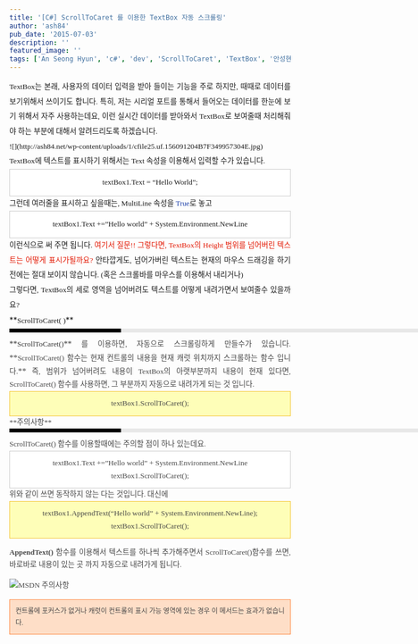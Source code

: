 ```yaml
---
title: '[C#] ScrollToCaret 를 이용한 TextBox 자동 스크롤링'
author: 'ash84'
pub_date: '2015-07-03'
description: ''
featured_image: ''
tags: ['An Seong Hyun', 'c#', 'dev', 'ScrollToCaret', 'TextBox', '안성현', '자동스크롤링']
---
```



<div style="TEXT-ALIGN: justify; LINE-HEIGHT: 2"><span style="FONT-SIZE: 11pt"><span style="FONT-FAMILY: Dotum">  
<span style="FONT-SIZE: 10pt"><span style="FONT-FAMILY: Dotum">TextBox는 본래, 사용자의 데이터 입력을 받아 들이는 기능을 주로 하지만, 때때로 데이터를 보기위해서 쓰이기도 합니다. 특히, 저는 시리얼 포트를 통해서 들어오는 데이터를 한눈에 보기 위해서 자주 사용하는데요, 이런 실시간 데이터를 받아와서 TextBox로 보여줄때 처리해줘야 하는 부분에 대해서 알려드리도록 하겠습니다. </span></span></span></span></div>  
<div style="TEXT-ALIGN: justify; LINE-HEIGHT: 2"><span style="FONT-SIZE: 11pt"><span style="FONT-FAMILY: Dotum">  
</span></span></div>  
<div style="TEXT-ALIGN: justify; LINE-HEIGHT: 2"><span style="FONT-SIZE: 11pt"><span style="FONT-FAMILY: Dotum"><span style="FONT-SIZE: 10pt"><span style="FONT-FAMILY: Dotum">![](http://ash84.net/wp-content/uploads/1/cfile25.uf.156091204B7F349957304E.jpg)</span></span></span></span></div>  
<div style="TEXT-ALIGN: justify; LINE-HEIGHT: 2"><font class="Apple-style-span" face="Dotum" size="4"><span class="Apple-style-span" style="LINE-HEIGHT: 28px; FONT-SIZE: 15px">  
</span></font></div>  
<div style="TEXT-ALIGN: justify; LINE-HEIGHT: 2"><span style="FONT-SIZE: 11pt"><span style="FONT-FAMILY: Dotum"><span style="FONT-SIZE: 10pt"><span style="FONT-FAMILY: Dotum">TextBox에 텍스트를 표시하기 위해서는 Text 속성을 이용해서 입력할 수가 있습니다. </span></span></span></span></div>  
<div style="TEXT-ALIGN: justify; LINE-HEIGHT: 2">  
</div>  
<div style="TEXT-ALIGN: center; LINE-HEIGHT: 2"><span style="FONT-SIZE: 11pt"><span style="FONT-FAMILY: Dotum">  
<div class="txc-textbox" style="BORDER-BOTTOM: #cbcbcb 1px solid; BORDER-LEFT: #cbcbcb 1px solid; PADDING-BOTTOM: 10px; BACKGROUND-COLOR: #ffffff; PADDING-LEFT: 10px; PADDING-RIGHT: 10px; BORDER-TOP: #cbcbcb 1px solid; BORDER-RIGHT: #cbcbcb 1px solid; PADDING-TOP: 10px"><span style="FONT-SIZE: 11pt"><span style="FONT-FAMILY: Dotum"><span style="FONT-SIZE: 10pt"><span style="FONT-FAMILY: Dotum">textBox1.Text = “Hello World”;</span></span></span></span>  
</div></span></span></div>  
<div style="TEXT-ALIGN: justify; LINE-HEIGHT: 2">  
</div>  
<div style="TEXT-ALIGN: justify; LINE-HEIGHT: 2"><span style="FONT-SIZE: 11pt"><span style="FONT-FAMILY: Dotum"><span style="FONT-SIZE: 10pt"><span style="FONT-FAMILY: Dotum">그런데 여러줄을 표시하고 싶을때는, MultiLine 속성을 </span></span><font color="#193da9"><span style="FONT-SIZE: 10pt"><span style="FONT-FAMILY: Dotum">True</span></span></font><span style="FONT-SIZE: 10pt"><span style="FONT-FAMILY: Dotum">로 놓고 </span></span></span></span></div>  
<div style="TEXT-ALIGN: justify; LINE-HEIGHT: 2">  
</div>  
<div style="TEXT-ALIGN: center; LINE-HEIGHT: 2"><span style="FONT-SIZE: 11pt"><span style="FONT-FAMILY: Dotum">  
<div class="txc-textbox" style="BORDER-BOTTOM: #cbcbcb 1px solid; BORDER-LEFT: #cbcbcb 1px solid; PADDING-BOTTOM: 10px; BACKGROUND-COLOR: #ffffff; PADDING-LEFT: 10px; PADDING-RIGHT: 10px; BORDER-TOP: #cbcbcb 1px solid; BORDER-RIGHT: #cbcbcb 1px solid; PADDING-TOP: 10px"><span style="FONT-SIZE: 11pt"><span style="FONT-FAMILY: Dotum"><span style="FONT-SIZE: 10pt"><span style="FONT-FAMILY: Dotum">textBox1.Text +=”Hello world” + System.Environment.NewLine</span></span></span></span>  
</div></span></span></div>  
<div style="TEXT-ALIGN: justify; LINE-HEIGHT: 2">  
</div>  
<div style="TEXT-ALIGN: justify; LINE-HEIGHT: 2"><span style="FONT-SIZE: 11pt"><span style="FONT-FAMILY: Dotum"><span style="FONT-SIZE: 10pt"><span style="FONT-FAMILY: Dotum">이런식으로 써 주면 됩니다. </span></span><font color="#e31600"><span style="FONT-SIZE: 10pt"><span style="FONT-FAMILY: Dotum">여기서 질문!! 그렇다면, TextBox의 Height 범위를 넘어버린 텍스트는 어떻게 표시가될까요?</span></span></font><span style="FONT-SIZE: 10pt"><span style="FONT-FAMILY: Dotum"> 안타깝게도, 넘어가버린 텍스트는 현재의 마우스 드래깅을 하기 전에는 절대 보이지 않습니다. (혹은 스크롤바를 마우스를 이용해서 내리거나)</span></span></span></span></div>  
<div style="TEXT-ALIGN: justify; LINE-HEIGHT: 2">  
</div>  
<div style="TEXT-ALIGN: justify; LINE-HEIGHT: 2"><span style="FONT-SIZE: 11pt"><span style="FONT-FAMILY: Dotum"><span style="FONT-SIZE: 10pt"><span style="FONT-FAMILY: Dotum">그렇다면, TextBox의 세로 영역을 넘어버려도 텍스트를 어떻게 내려가면서 보여줄수 있을까요?</span></span></span></span></div>  
<div style="TEXT-ALIGN: justify; LINE-HEIGHT: 2">  
</div>  
<div style="TEXT-ALIGN: justify; LINE-HEIGHT: 2">**<span style="FONT-SIZE: 11pt"><span style="FONT-FAMILY: Dotum"><span style="FONT-SIZE: 10pt"><span style="FONT-FAMILY: Dotum">ScrollToCaret( )</span></span></span></span>**</div>  
<div style="TEXT-ALIGN: justify; LINE-HEIGHT: 2">  
<div>  
<div style="BORDER-LEFT: #000000 200px solid; PADDING-BOTTOM: 3px; BACKGROUND-COLOR: #e8e8e8; PADDING-LEFT: 6px; WIDTH: 690px; PADDING-RIGHT: 6px; FONT: bold 1pt/1 나눔고딕, Sans-serif; MARGIN-BOTTOM: 10px; HEIGHT: 1px; COLOR: #fff; PADDING-TOP: 3px"><span style="FONT-SIZE: 11pt"><span style="FONT-SIZE: 10pt"><span style="FONT-SIZE: 11pt"><span style="FONT-SIZE: 10pt"><span style="FONT-SIZE: 10pt"><span style="FONT-FAMILY: Batang"><span style="FONT-SIZE: 11pt"><span style="FONT-SIZE: 1pt"></span></span></span></span></span></span></span></span></div>  
<div style="LINE-HEIGHT: 1.7"><span style="FONT-FAMILY: Dotum"><font color="#474747"><span class="Apple-style-span" style="LINE-HEIGHT: 18px; FONT-FAMILY: 굴림; COLOR: rgb(51,51,51)">**<span style="FONT-SIZE: 11pt"><span style="FONT-FAMILY: Dotum"><span style="FONT-SIZE: 10pt"><span style="FONT-FAMILY: Dotum">ScrollToCaret()</span></span></span></span>**</span><span style="FONT-SIZE: 11pt"><span style="FONT-FAMILY: Dotum"><span style="FONT-SIZE: 10pt"><span style="FONT-FAMILY: Dotum">﻿</span></span></span></span></font><span style="FONT-SIZE: 10pt"><font color="#474747"><span style="FONT-SIZE: 11pt"><span style="FONT-FAMILY: Dotum"><span style="FONT-SIZE: 10pt"><span style="FONT-FAMILY: Dotum">﻿</span></span></span></span></font><span style="FONT-FAMILY: Dotum"><font color="#474747"><span style="FONT-SIZE: 11pt"><span style="FONT-FAMILY: Dotum"><span style="FONT-SIZE: 10pt"><span style="FONT-FAMILY: Dotum">﻿ 를 이용하면, 자동으로 스크롤링하게 만들수가 있습니다. </span></span>**<span style="FONT-SIZE: 10pt"><span style="FONT-FAMILY: Dotum">ScrollToCaret() 함수는 현재 컨트롤의 내용을 현재 캐럿 위치까지 스크롤하는 함수 입니다.</span></span>**<span style="FONT-SIZE: 10pt"><span style="FONT-FAMILY: Dotum"> 즉, 범위가 넘어버려도 내용이 TextBox의 아랫부분까지 내용이 현재 있다면, ScrollToCaret() 함수를 사용하면, 그 부분까지 자동으로 내려가게 되는 것 입니다. </span></span></span></span></font></span></span></span>  
</div>  
<div style="LINE-HEIGHT: 1.7"><span style="FONT-FAMILY: Dotum"><span style="FONT-SIZE: 10pt"><span style="FONT-FAMILY: Dotum"><font color="#474747">  
</font></span></span></span></div></div></div>  
<div style="TEXT-ALIGN: center; LINE-HEIGHT: 2">  
<div>  
<div style="LINE-HEIGHT: 1.7"><span style="FONT-FAMILY: Dotum"><span style="FONT-SIZE: 10pt"><span style="FONT-FAMILY: Dotum"><font color="#474747"><span style="FONT-SIZE: 11pt"><span style="FONT-FAMILY: Dotum">  
<div class="txc-textbox" style="BORDER-BOTTOM: #f3c534 1px solid; BORDER-LEFT: #f3c534 1px solid; PADDING-BOTTOM: 10px; BACKGROUND-COLOR: #fefeb8; PADDING-LEFT: 10px; PADDING-RIGHT: 10px; BORDER-TOP: #f3c534 1px solid; BORDER-RIGHT: #f3c534 1px solid; PADDING-TOP: 10px"><span style="FONT-FAMILY: Dotum"><span style="FONT-SIZE: 10pt"><span style="FONT-FAMILY: Dotum"><font color="#474747"><span style="FONT-SIZE: 11pt"><span style="FONT-FAMILY: Dotum"><span style="FONT-SIZE: 10pt"><span style="FONT-FAMILY: Dotum">textBox1.ScrollToCaret();</span></span></span></span></font></span></span></span>  
</div></span></span></font></span></span></span></div></div></div>  
<div style="TEXT-ALIGN: justify; LINE-HEIGHT: 2">  
<div>  
<div style="LINE-HEIGHT: 1.7"><span style="FONT-FAMILY: Dotum"><span style="FONT-SIZE: 10pt"><span style="FONT-FAMILY: Dotum"><font color="#474747">  
</font></span></span></span></div>  
<div style="LINE-HEIGHT: 1.7"><span style="FONT-FAMILY: Dotum"><span style="FONT-SIZE: 10pt"><span style="FONT-FAMILY: Dotum"><font color="#474747">  
</font></span></span></span></div>  
<div style="LINE-HEIGHT: 1.7"><span style="FONT-FAMILY: Dotum"><span style="FONT-SIZE: 10pt"><span style="FONT-FAMILY: Dotum"><font color="#474747">**<span style="FONT-SIZE: 11pt"><span style="FONT-FAMILY: Dotum"><span style="FONT-SIZE: 10pt"><span style="FONT-FAMILY: Dotum">주의사항</span></span></span></span>**</font></span></span></span></div>  
<div style="LINE-HEIGHT: 1.7"><span style="FONT-FAMILY: Dotum"><span style="FONT-SIZE: 10pt"><span style="FONT-FAMILY: Dotum"><font color="#474747">  
<div>  
<div style="BORDER-LEFT: #000000 200px solid; PADDING-BOTTOM: 3px; BACKGROUND-COLOR: #e8e8e8; PADDING-LEFT: 6px; WIDTH: 690px; PADDING-RIGHT: 6px; FONT: bold 1pt/1 나눔고딕, Sans-serif; MARGIN-BOTTOM: 10px; HEIGHT: 1px; COLOR: #fff; PADDING-TOP: 3px"><span style="FONT-SIZE: 11pt"><span style="FONT-SIZE: 10pt"><span style="FONT-SIZE: 11pt"><span style="FONT-SIZE: 10pt"><span style="FONT-SIZE: 10pt"><span style="FONT-FAMILY: Batang"><span style="FONT-SIZE: 11pt"><span style="FONT-SIZE: 1pt"></span></span></span></span></span></span></span></span></div>  
<div style="LINE-HEIGHT: 1.7"><span style="FONT-FAMILY: Dotum"><font color="#474747"><span style="FONT-SIZE: 11pt"><span style="FONT-FAMILY: Dotum"><span style="FONT-SIZE: 10pt"><span style="FONT-FAMILY: Dotum">﻿</span></span></span></span></font><span style="FONT-SIZE: 10pt"><font color="#474747"><span style="FONT-SIZE: 11pt"><span style="FONT-FAMILY: Dotum"><span style="FONT-SIZE: 10pt"><span style="FONT-FAMILY: Dotum">﻿</span></span></span></span></font><span style="FONT-FAMILY: Dotum"><font color="#474747"><span style="FONT-SIZE: 11pt"><span style="FONT-FAMILY: Dotum"><span style="FONT-SIZE: 10pt"><span style="FONT-FAMILY: Dotum">﻿ScrollToCaret() 함수를 이용할때에는 주의할 점이 하나 있는데요. </span></span></span></span>  
</font></span></span></span>  
</div></div></font></span></span></span></div></div></div>  
<div style="TEXT-ALIGN: center; LINE-HEIGHT: 2">  
<div>  
<div style="LINE-HEIGHT: 1.7"><span style="FONT-FAMILY: Dotum"><span style="FONT-SIZE: 10pt"><span style="FONT-FAMILY: Dotum"><font color="#474747">  
<div>  
<div style="LINE-HEIGHT: 1.7">  
<div><span style="FONT-SIZE: 11pt"><span style="FONT-FAMILY: Dotum">  
<div class="txc-textbox" style="BORDER-BOTTOM: #cbcbcb 1px solid; BORDER-LEFT: #cbcbcb 1px solid; PADDING-BOTTOM: 10px; BACKGROUND-COLOR: #ffffff; PADDING-LEFT: 10px; PADDING-RIGHT: 10px; BORDER-TOP: #cbcbcb 1px solid; BORDER-RIGHT: #cbcbcb 1px solid; PADDING-TOP: 10px"><span style="FONT-SIZE: 11pt"><span style="FONT-FAMILY: Dotum"><span style="FONT-SIZE: 10pt"><span style="FONT-FAMILY: Dotum">textBox1.Text +=”Hello world” + System.Environment.NewLine</span></span></span></span>  
<span style="FONT-SIZE: 11pt"><span style="FONT-FAMILY: Dotum"><span style="FONT-SIZE: 10pt"><span style="FONT-FAMILY: Dotum">textBox1.ScrollToCaret();</span></span></span></span>  
</div></span></span>  
</div></div></div></font></span></span></span></div></div></div>  
<div style="TEXT-ALIGN: justify; LINE-HEIGHT: 2">  
<div>  
<div style="LINE-HEIGHT: 1.7"><span style="FONT-FAMILY: Dotum"><span style="FONT-SIZE: 10pt"><span style="FONT-FAMILY: Dotum"><font color="#474747">  
<div>  
<div style="LINE-HEIGHT: 1.7">  
<div>  
<span style="FONT-SIZE: 11pt"><span style="FONT-FAMILY: Dotum"><span style="FONT-SIZE: 10pt"><span style="FONT-FAMILY: Dotum">위와 같이 쓰면 동작하지 않는 다는 것입니다. 대신에 </span></span></span></span><span style="FONT-SIZE: 11pt"><span style="FONT-FAMILY: Dotum">  
<div class="txc-textbox" style="BORDER-BOTTOM: #f3c534 1px solid; BORDER-LEFT: #f3c534 1px solid; PADDING-BOTTOM: 10px; BACKGROUND-COLOR: #fefeb8; PADDING-LEFT: 10px; PADDING-RIGHT: 10px; BORDER-TOP: #f3c534 1px solid; BORDER-RIGHT: #f3c534 1px solid; PADDING-TOP: 10px">  
<div style="TEXT-ALIGN: center"><span style="FONT-SIZE: 11pt"><span style="FONT-FAMILY: Dotum"><span style="FONT-SIZE: 10pt"><span style="FONT-FAMILY: Dotum">textBox1.AppendText(“Hello world” + System.Environment.NewLine);</span></span></span></span>  
<span style="FONT-SIZE: 11pt"><span style="FONT-FAMILY: Dotum"><span style="FONT-SIZE: 10pt"><span style="FONT-FAMILY: Dotum">textBox1.ScrollToCaret();</span></span></span></span>  
</div></div></span></span>

<span style="FONT-SIZE: 11pt"><span style="FONT-FAMILY: Dotum">**<span style="FONT-SIZE: 10pt"><span style="FONT-FAMILY: Dotum">AppendText()</span></span>**<span style="FONT-SIZE: 10pt"><span style="FONT-FAMILY: Dotum"> 함수를 이용해서 텍스트를 하나씩 추가해주면서 ScrollToCaret()함수를 쓰면, 바로바로 내용이 있는 곳 까지 자동으로 내려가게 됩니다. </span></span></span></span>

<span style="FONT-SIZE: 11pt"><span style="FONT-FAMILY: Dotum"><span style="FONT-SIZE: 10pt"><span style="FONT-FAMILY: Dotum">![](http://ash84.net/wp-content/uploads/1/cfile21.uf.125F6E204B7F31AE3E298A.gif)</span></span><span style="FONT-SIZE: 10pt"><span style="FONT-FAMILY: Dotum">MSDN 주의사항 </span></span></span></span>  
<span class="Apple-style-span" style="WIDOWS: 2; TEXT-TRANSFORM: none; TEXT-INDENT: 0px; BORDER-COLLAPSE: separate; FONT: medium Gulim; WHITE-SPACE: normal; ORPHANS: 2; LETTER-SPACING: normal; COLOR: rgb(0,0,0); WORD-SPACING: 0px; -webkit-border-horizontal-spacing: 0px; -webkit-border-vertical-spacing: 0px; -webkit-text-decorations-in-effect: none; -webkit-text-size-adjust: auto; -webkit-text-stroke-width: 0px"><span class="Apple-style-span" style="TEXT-ALIGN: left; BORDER-COLLAPSE: collapse; FONT-FAMILY: Verdana; FONT-SIZE: 11px; -webkit-border-horizontal-spacing: 2px; -webkit-border-vertical-spacing: 2px"><span style="FONT-SIZE: 11pt"><span style="FONT-FAMILY: Dotum"><span style="FONT-SIZE: 9pt">  
<div class="txc-textbox" style="BORDER-BOTTOM: rgb(254,137,67) 1px solid; BORDER-LEFT: rgb(254,137,67) 1px solid; PADDING-BOTTOM: 10px; BACKGROUND-COLOR: rgb(254,222,199); PADDING-LEFT: 10px; PADDING-RIGHT: 10px; BORDER-TOP: rgb(254,137,67) 1px solid; BORDER-RIGHT: rgb(254,137,67) 1px solid; PADDING-TOP: 10px"><span style="FONT-SIZE: 10pt"><span style="FONT-FAMILY: Dotum"><span style="FONT-SIZE: 9pt">컨트롤에 포커스가 없거나 캐럿이 컨트롤의 표시 가능 영역에 있는 경우 </span><span style="FONT-SIZE: 9pt">이 메서드는 효과가 없습니다.</span></span></span></div></span></span></span></span></span>  
<font class="Apple-style-span" color="#333333" face="굴림" size="3"><span class="Apple-style-span" style="LINE-HEIGHT: 24px; FONT-SIZE: 12px"><font class="Apple-style-span" color="#474747" face="Dotum" size="3"><span class="Apple-style-span" style="LINE-HEIGHT: 22px; FONT-SIZE: 13px">  
</span></font></span></font>

</div></div></div></font></span></span></span></div></div></div>

